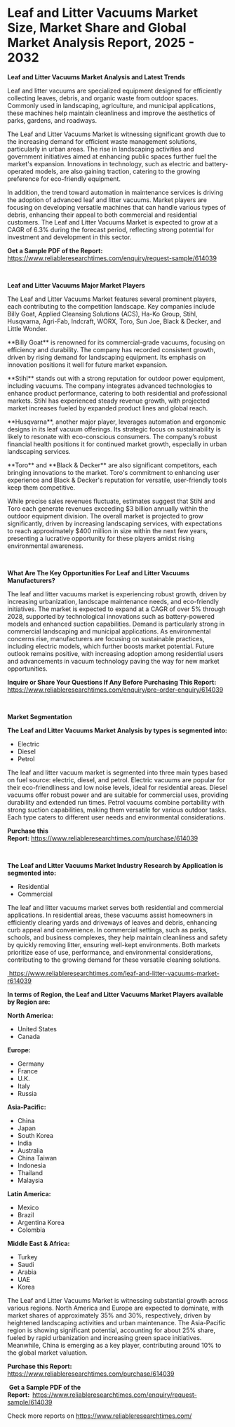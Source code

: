 <p><h1>Leaf and Litter Vacuums Market Size, Market Share and Global Market Analysis Report, 2025 - 2032</h1></p><p><strong>Leaf and Litter Vacuums Market Analysis and Latest Trends</strong></p>
<p><p>Leaf and litter vacuums are specialized equipment designed for efficiently collecting leaves, debris, and organic waste from outdoor spaces. Commonly used in landscaping, agriculture, and municipal applications, these machines help maintain cleanliness and improve the aesthetics of parks, gardens, and roadways. </p><p>The Leaf and Litter Vacuums Market is witnessing significant growth due to the increasing demand for efficient waste management solutions, particularly in urban areas. The rise in landscaping activities and government initiatives aimed at enhancing public spaces further fuel the market's expansion. Innovations in technology, such as electric and battery-operated models, are also gaining traction, catering to the growing preference for eco-friendly equipment.</p><p>In addition, the trend toward automation in maintenance services is driving the adoption of advanced leaf and litter vacuums. Market players are focusing on developing versatile machines that can handle various types of debris, enhancing their appeal to both commercial and residential customers. The Leaf and Litter Vacuums Market is expected to grow at a CAGR of 6.3% during the forecast period, reflecting strong potential for investment and development in this sector.</p></p>
<p><strong>Get a Sample PDF of the Report:&nbsp;</strong> <a href="https://www.reliableresearchtimes.com/enquiry/request-sample/614039?utm_campaign=2719&utm_medium=2&utm_source=Github&utm_content=ia&utm_term=24032025&utm_id=leaf-and-litter-vacuums">https://www.reliableresearchtimes.com/enquiry/request-sample/614039</a></p>
<p>&nbsp;</p>
<p><strong>Leaf and Litter Vacuums Major Market Players</strong></p>
<p><p>The Leaf and Litter Vacuums Market features several prominent players, each contributing to the competition landscape. Key companies include Billy Goat, Applied Cleansing Solutions (ACS), Ha-Ko Group, Stihl, Husqvarna, Agri-Fab, Indcraft, WORX, Toro, Sun Joe, Black & Decker, and Little Wonder.</p><p>**Billy Goat** is renowned for its commercial-grade vacuums, focusing on efficiency and durability. The company has recorded consistent growth, driven by rising demand for landscaping equipment. Its emphasis on innovation positions it well for future market expansion.</p><p>**Stihl** stands out with a strong reputation for outdoor power equipment, including vacuums. The company integrates advanced technologies to enhance product performance, catering to both residential and professional markets. Stihl has experienced steady revenue growth, with projected market increases fueled by expanded product lines and global reach.</p><p>**Husqvarna**, another major player, leverages automation and ergonomic designs in its leaf vacuum offerings. Its strategic focus on sustainability is likely to resonate with eco-conscious consumers. The company’s robust financial health positions it for continued market growth, especially in urban landscaping services.</p><p>**Toro** and **Black & Decker** are also significant competitors, each bringing innovations to the market. Toro's commitment to enhancing user experience and Black & Decker's reputation for versatile, user-friendly tools keep them competitive. </p><p>While precise sales revenues fluctuate, estimates suggest that Stihl and Toro each generate revenues exceeding $3 billion annually within the outdoor equipment division. The overall market is projected to grow significantly, driven by increasing landscaping services, with expectations to reach approximately $400 million in size within the next few years, presenting a lucrative opportunity for these players amidst rising environmental awareness.</p></p>
<p>&nbsp;</p>
<p><strong>What Are The Key Opportunities For Leaf and Litter Vacuums Manufacturers?</strong></p>
<p><p>The leaf and litter vacuums market is experiencing robust growth, driven by increasing urbanization, landscape maintenance needs, and eco-friendly initiatives. The market is expected to expand at a CAGR of over 5% through 2028, supported by technological innovations such as battery-powered models and enhanced suction capabilities. Demand is particularly strong in commercial landscaping and municipal applications. As environmental concerns rise, manufacturers are focusing on sustainable practices, including electric models, which further boosts market potential. Future outlook remains positive, with increasing adoption among residential users and advancements in vacuum technology paving the way for new market opportunities.</p></p>
<p><strong>Inquire or Share Your Questions If Any Before Purchasing This Report:</strong> <a href="https://www.reliableresearchtimes.com/enquiry/pre-order-enquiry/614039?utm_campaign=2719&utm_medium=2&utm_source=Github&utm_content=ia&utm_term=24032025&utm_id=leaf-and-litter-vacuums">https://www.reliableresearchtimes.com/enquiry/pre-order-enquiry/614039</a></p>
<p>&nbsp;</p>
<p><strong>Market Segmentation</strong></p>
<p><strong>The Leaf and Litter Vacuums Market Analysis by types is segmented into:</strong></p>
<p><ul><li>Electric</li><li>Diesel</li><li>Petrol</li></ul></p>
<p><p>The leaf and litter vacuum market is segmented into three main types based on fuel source: electric, diesel, and petrol. Electric vacuums are popular for their eco-friendliness and low noise levels, ideal for residential areas. Diesel vacuums offer robust power and are suitable for commercial uses, providing durability and extended run times. Petrol vacuums combine portability with strong suction capabilities, making them versatile for various outdoor tasks. Each type caters to different user needs and environmental considerations.</p></p>
<p><strong>Purchase this Report:&nbsp;</strong><a href="https://www.reliableresearchtimes.com/purchase/614039?utm_campaign=2719&utm_medium=2&utm_source=Github&utm_content=ia&utm_term=24032025&utm_id=leaf-and-litter-vacuums">https://www.reliableresearchtimes.com/purchase/614039</a></p>
<p>&nbsp;</p>
<p><strong>The Leaf and Litter Vacuums Market Industry Research by Application is segmented into:</strong></p>
<p><ul><li>Residential</li><li>Commercial</li></ul></p>
<p><p>The leaf and litter vacuums market serves both residential and commercial applications. In residential areas, these vacuums assist homeowners in efficiently clearing yards and driveways of leaves and debris, enhancing curb appeal and convenience. In commercial settings, such as parks, schools, and business complexes, they help maintain cleanliness and safety by quickly removing litter, ensuring well-kept environments. Both markets prioritize ease of use, performance, and environmental considerations, contributing to the growing demand for these versatile cleaning solutions.</p></p>
<p><a href="https://www.reliableresearchtimes.com/leaf-and-litter-vacuums-market-r614039?utm_campaign=2719&utm_medium=2&utm_source=Github&utm_content=ia&utm_term=24032025&utm_id=leaf-and-litter-vacuums">&nbsp;https://www.reliableresearchtimes.com/leaf-and-litter-vacuums-market-r614039</a></p>
<p><strong>In terms of Region, the Leaf and Litter Vacuums Market Players available by Region are:</strong></p>
<p>
    <p> <strong> North America: </strong>
        <ul>
            <li>United States</li>
            <li>Canada</li>
        </ul>
        </p> 
    <p> <strong> Europe: </strong>
        <ul>
            <li>Germany</li>
            <li>France</li>
            <li>U.K.</li>
            <li>Italy</li>
            <li>Russia</li>
        </ul>
        </p> 
    <p> <strong> Asia-Pacific: </strong>
        <ul>
            <li>China</li>
            <li>Japan</li>
            <li>South Korea</li>
            <li>India</li>
            <li>Australia</li>
            <li>China Taiwan</li>
            <li>Indonesia</li>
            <li>Thailand</li>
            <li>Malaysia</li>
        </ul>
        </p> 
    <p> <strong> Latin America: </strong>
        <ul>
            <li>Mexico</li>
            <li>Brazil</li>
            <li>Argentina Korea</li>
            <li>Colombia</li>
        </ul>
        </p> 
    <p> <strong> Middle East & Africa: </strong>
        <ul>
            <li>Turkey</li>
            <li>Saudi</li>
            <li>Arabia</li>
            <li>UAE</li>
            <li>Korea</li>
        </ul>
    </p>
    </p>
<p><p>The Leaf and Litter Vacuums Market is witnessing substantial growth across various regions. North America and Europe are expected to dominate, with market shares of approximately 35% and 30%, respectively, driven by heightened landscaping activities and urban maintenance. The Asia-Pacific region is showing significant potential, accounting for about 25% share, fueled by rapid urbanization and increasing green space initiatives. Meanwhile, China is emerging as a key player, contributing around 10% to the global market valuation.</p></p>
<p><strong>Purchase this Report: </strong><a href="https://www.reliableresearchtimes.com/purchase/614039?utm_campaign=2719&utm_medium=2&utm_source=Github&utm_content=ia&utm_term=24032025&utm_id=leaf-and-litter-vacuums">https://www.reliableresearchtimes.com/purchase/614039</a></p>
<p>&nbsp;<strong>Get a Sample PDF of the Report:&nbsp;&nbsp;</strong><a href="https://www.reliableresearchtimes.com/enquiry/request-sample/614039?utm_campaign=2719&utm_medium=2&utm_source=Github&utm_content=ia&utm_term=24032025&utm_id=leaf-and-litter-vacuums">https://www.reliableresearchtimes.com/enquiry/request-sample/614039</a></p>
<p><strong></strong></p>
<p>Check more reports on <a href="https://www.reliableresearchtimes.com/?utm_campaign=2719&utm_medium=2&utm_source=Github&utm_content=ia&utm_term=24032025&utm_id=leaf-and-litter-vacuums">https://www.reliableresearchtimes.com/</a></p>